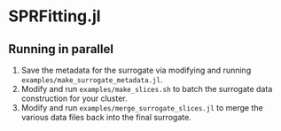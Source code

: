 # SPRFitting.jl

## Running in parallel
1. Save the metadata for the surrogate via modifying and running `examples/make_surrogate_metadata.jl`.
2. Modify and run `examples/make_slices.sh` to batch the surrogate data construction for your cluster.
3. Modify and run `examples/merge_surrogate_slices.jl` to merge the various data files back into the final surrogate.